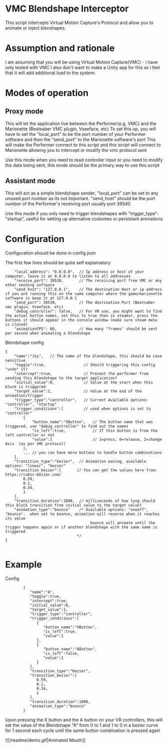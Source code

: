 # VMC Blendshape Interceptor
This script intercepts Virtual Motion Capture's Protocol and allow you to animate or inject blenshapes.

# Assumption and rationale
I am assuming that you will be using Virtual Motion Capture(VMC) - i have only tested with VMC
I also don't want to make a Unity app for this as i feel that it will add additional load to the system.

# Modes of operation

## Proxy mode
This will let the application live between the Performer(e.g. VMC) and the Marionette (Beatsaber VMC plugin, Vseeface, etc)
To set this up, you will have to set the "local_port" to be the port number of your Performer software and then the "send_port" to the Marionette software's port
This will make the Performer connect to this script and this script will connect to Marionette allowing you to intercept or modify the vmc protocol sent

Use this mode when you need to read controller input or you need to modify the data being sent, this mode should be the primary way to use this script

## Assistant mode
This will act as a simple blendshape sender, "local_port" can be set to any unused port number as its not important. 
"send_host" should be the port number of the Performer's receiving port usually port 39540

Use this mode if you only need to trigger blendshapes with "trigger_type": "startup", useful for setting up alternative costumes or persistant animations

# Configuration

Configuration should be done in config.json

The first few lines should be quite self explainatory

```
    "local_address": "0.0.0.0",  // Ip address or host of your computer, leave it at 0.0.0.0 to listen to all addresses
    "receive_port": 39538,       // The receiving port from VMC or any other sending software
    "send_host": "127.0.0.1",    // The destination Host or ip address if you are running this on the same computer where the game/marionette software is keep it at 127.0.0.1
    "send_port": 39539,          // The destination Port (Beatsaber vmc plugin, Vseeface, etc)
    "debug_controller": false,   // For VR use, you might want to find the actual button names, set this to true then in steamvr, press the buttons it should appear in the console window (make sure steam menu is closed)
    "animationFPS": 60,          // How many "frames" should be sent per second when animating a blendshape
```


Blendshape config
```
{
    "name":"Joy",   // The name of the blendshape, this should be case sensitive
    "toggle":true,                 // Should triggering this config "undo" it?
    "intercept":true,              // Prevent the performer from sending this blendshape to the target application?
    "initial_value":0,             // Value at the start when this block is triggered
    "target_value":1,              // Value at the end of the animation/trigger
    "trigger_type":"controller",   // Current Available options: "controller", "startup"
    "trigger_conditions":[         // used when options is set to "controller"
        {
            "button_name":"XButton",   // The button name that was triggered, use "debug_controller" to find out the names
            "is_left":true,            // If this button is from the left controller or not
            "value":1                  // 1=press, 0=release, 2=change Axis  (as per VMC protocol)
        },
        ... // you can have more buttons to handle button combinations
    ],
    "transition_type":"bezier",  // Animation easing, available options: "linear", "bezier"
    "transition_bezier":[       // You can get the values here from: https://cubic-bezier.com/ 
        0.59,
        0.1,
        0.34,
        1
    ],
    "transition_duration":1000,  // milliseconds of how long should this block transition from initial value to the target value?  
    "animation_type":"bounce"    /* Available options: "oneoff", "bounce".  when set to bounce, animation will reverse when it reaches its value
                                      bounce will animate until the trigger happens again or if another blendshape with the same name is triggered
                                */ 
}                                
                                    
```


# Example

Config
```
        {
           "name":"A",
           "toggle":true,
           "intercept":true,
           "initial_value":0,
           "target_value":1,
           "trigger_type":"controller",
           "trigger_conditions":[
              {
                 "button_name":"XButton",
                 "is_left":true,
                 "value":1
              },
              {
                 "button_name":"AButton",
                 "is_left":false,
                 "value":1
              }
           ],
           "transition_type":"bezier",
           "transition_bezier":[
              0.59,
              0.1,
              0.34,
              1
           ],
           "transition_duration":1000,
           "animation_type":"bounce"
        }
```



Upon pressing the X button and the A button on your VR controllers, this will set the value of the Blendshape "A" from 0 to 1 and 1 to 0  in a bezier curve for 1 second each cycle until the same button combination is pressed again



![[/readme/demo.gif|Animated Mouth]]



